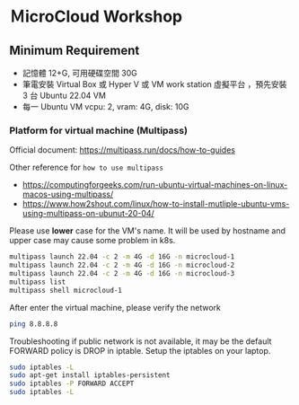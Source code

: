 # ＭicroCloud Workshop

## Minimum Requirement

  * 記憶體 12+G, 可用硬碟空間 30G
  * 筆電安裝 Virtual Box 或 Hyper V 或 VM work station 虛擬平台 ，預先安裝 3 台 Ubuntu 22.04 VM
  * 每一 Ubuntu VM vcpu: 2, vram: 4G, disk: 10G

### Platform for virtual machine (Multipass)

Official document: https://multipass.run/docs/how-to-guides

Other reference for `how to use multipass`
* https://computingforgeeks.com/run-ubuntu-virtual-machines-on-linux-macos-using-multipass/
* https://www.how2shout.com/linux/how-to-install-mutliple-ubuntu-vms-using-multipass-on-ubunut-20-04/

Please use **lower** case for the VM's name. It will be used by hostname and upper case may cause some problem in k8s.

```bash
multipass launch 22.04 -c 2 -m 4G -d 16G -n microcloud-1
multipass launch 22.04 -c 2 -m 4G -d 16G -n microcloud-2
multipass launch 22.04 -c 2 -m 4G -d 16G -n microcloud-3
multipass list
multipass shell microcloud-1
```
After enter the virtual machine, please verify the network
```bash
ping 8.8.8.8
```

Troubleshooting
if public network is not available, it may be the default FORWARD policy is DROP in iptable. Setup the iptables on your laptop.

```bash
sudo iptables -L
sudo apt-get install iptables-persistent
sudo iptables -P FORWARD ACCEPT
sudo iptables -L
```
